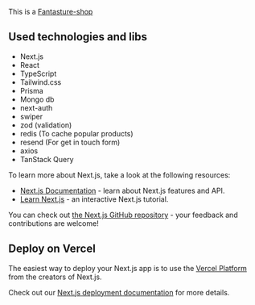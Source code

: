 This is a [Fantasture-shop]([https://nextjs.org/](https://fantasture-shop.vercel.app/))

## Used technologies and libs
- Next.js
- React
- TypeScript
- Tailwind.css
- Prisma
- Mongo db
- next-auth
- swiper
- zod (validation)
- redis (To cache popular products)
- resend (For get in touch form)
- axios
- TanStack Query

To learn more about Next.js, take a look at the following resources:

- [Next.js Documentation](https://nextjs.org/docs) - learn about Next.js features and API.
- [Learn Next.js](https://nextjs.org/learn) - an interactive Next.js tutorial.

You can check out [the Next.js GitHub repository](https://github.com/vercel/next.js/) - your feedback and contributions are welcome!

## Deploy on Vercel

The easiest way to deploy your Next.js app is to use the [Vercel Platform](https://vercel.com/new?utm_medium=default-template&filter=next.js&utm_source=create-next-app&utm_campaign=create-next-app-readme) from the creators of Next.js.

Check out our [Next.js deployment documentation](https://nextjs.org/docs/deployment) for more details.
